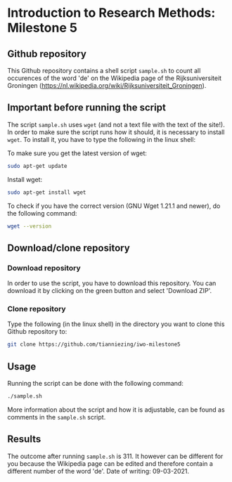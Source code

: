 # Introduction to Research Methods: Milestone 5

## Github repository

This Github repository contains a shell script `sample.sh` to count all occurences of the word 'de' on the Wikipedia page of the Rijksuniversiteit Groningen (https://nl.wikipedia.org/wiki/Rijksuniversiteit_Groningen).

## Important before running the script

The script `sample.sh` uses `wget` (and not a text file with the text of the site!). In order to make sure the script runs how it should, it is necessary to install `wget`. To install it, you have to type the following in the linux shell:

To make sure you get the latest version of wget:
```bash
sudo apt-get update
```
Install wget:
```bash
sudo apt-get install wget
```
To check if you have the correct version (GNU Wget 1.21.1 and newer), do the following command:
```bash
wget --version
```

## Download/clone repository

### Download repository

In order to use the script, you have to download this repository. You can download it by clicking on the green button and select 'Download ZIP'.

### Clone repository

Type the following (in the linux shell) in the directory you want to clone this Github repository to:
```bash
git clone https://github.com/tianniezing/iwo-milestone5
```

## Usage

Running the script can be done with the following command:
```bash
./sample.sh
```
More information about the script and how it is adjustable, can be found as comments in the `sample.sh` script.

## Results

The outcome after running `sample.sh` is 311. It however can be different for you because the Wikipedia page can be edited and therefore contain a different number of the word 'de'. Date of writing: 09-03-2021. 



